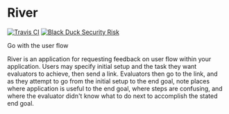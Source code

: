 # River

[![Travis CI](https://img.shields.io/travis/com/StarChart-Labs/river.svg?branch=master)](https://travis-ci.com/StarChart-Labs/river) [![Black Duck Security Risk](https://copilot.blackducksoftware.com/github/repos/StarChart-Labs/river/branches/master/badge-risk.svg)](https://copilot.blackducksoftware.com/github/repos/StarChart-Labs/river/branches/master)

Go with the user flow

River is an application for requesting feedback on user flow within your application. Users may specify initial setup and the task they want evaluators to achieve, then send a link. Evaluators then go to the link, and as they attempt to go from the initial setup to the end goal, note places where application is useful to the end goal, where steps are confusing, and where the evaluator didn't know what to do next to accomplish the stated end goal.
